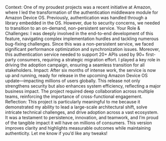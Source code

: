 Context: One of my proudest projects was a recent initiative at Amazon, where I led the transformation of the authentication middleware module for Amazon Device OS. 
Previously, authentication was handled through a library embedded in the OS. However, due to security concerns, we needed to transition to an on-demand, non-persistent service.
Your Role & Challenges: I was deeply involved in the end-to-end development of this feature, navigating complex implementation hurdles and tackling numerous bug-fixing challenges. 
Since this was a non-persistent service, we faced significant performance optimization and synchronization issues. Moreover, this authentication service needed 
to support 20+ APIs used by 90+ first-party consumers, requiring a strategic migration effort. I played a key role in driving the adoption campaign, ensuring a seamless transition
for all stakeholders.
Impact: After six months of intense work, the service is now up and running, ready for release in the upcoming Amazon Device OS update—impacting millions of users globally. 
This release not only strengthens security but also enhances system efficiency, reflecting a major business impact. The project required deep collaboration across multiple teams, 
reinforcing the importance of cross-functional engagement.
Reflection: This project is particularly meaningful to me because it demonstrated my ability to lead a large-scale architectural shift, solve intricate technical challenges,
and drive adoption across a vast ecosystem. It was a testament to persistence, innovation, and teamwork, and I’m proud of the tangible impact it will have on millions of consumers.
This version improves clarity and highlights measurable outcomes while maintaining authenticity. Let me know if you’d like any tweaks!
